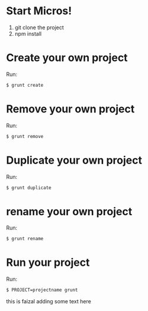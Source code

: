 # Start Micros!
1. git clone the project
2. npm install

# Create your own project
Run:
```sh
$ grunt create
```

# Remove your own project
Run:
```sh
$ grunt remove
```

# Duplicate your own project
Run:
```sh
$ grunt duplicate
```

# rename your own project
Run:
```sh
$ grunt rename
```

# Run your project
Run:
```sh
$ PROJECT=projectname grunt
```

this is faizal adding some text here
